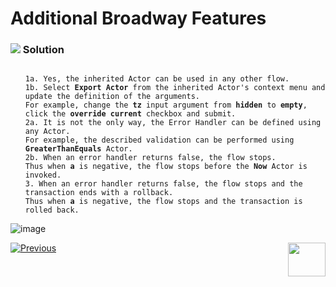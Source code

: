 # Additional Broadway Features

### ![](/academy/images/Solution.png) Solution

<ul>
<pre><code>
1a. Yes, the inherited Actor can be used in any other flow.
1b. Select <strong>Export Actor</strong> from the inherited Actor's context menu and update the definition of the arguments. 
For example, change the <strong>tz</strong> input argument from <strong>hidden</strong> to <strong>empty</strong>, click the <strong>override current</strong> checkbox and submit.
2a. It is not the only way, the Error Handler can be defined using any Actor. 
For example, the described validation can be performed using <strong>GreaterThanEquals</strong> Actor.
2b. When an error handler returns false, the flow stops. 
Thus when <strong>a</strong> is negative, the flow stops before the <strong>Now</strong> Actor is invoked.
3. When an error handler returns false, the flow stops and the transaction ends with a rollback. 
Thus when <strong>a</strong> is negative, the flow stops and the transaction is rolled back.
</code></pre>
</ul>

![image](images/10_flow_1.PNG)

[![Previous](/articles/images/Previous.png)](18_broadway_addl_features_exercise.md)[<img align="right" width="60" height="54" src="/articles/images/Next.png">](20_broadway_and_fabric.md)
